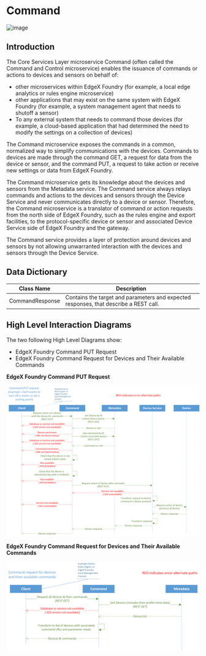 # Command

![image](EdgeX_Command.png)

## Introduction

The Core Services Layer microservice Command (often called the Command
and Control microservice) enables the issuance of commands or actions to
devices and sensors on behalf of:

-   other microservices within EdgeX Foundry (for example, a local edge
    analytics or rules engine microservice)
-   other applications that may exist on the same system with EdgeX
    Foundry (for example, a system management agent that needs to
    shutoff a sensor)
-   To any external system that needs to command those devices (for
    example, a cloud-based application that had determined the need to
    modify the settings on a collection of devices)

The Command microservice exposes the commands in a common, normalized
way to simplify communications with the devices. Commands to devices are
made through the command GET, a request for data from the device or
sensor, and the command PUT, a request to take action or receive new
settings or data from EdgeX Foundry.

The Command microservice gets its knowledge about the devices and
sensors from the Metadata service. The Command service always relays
commands and actions to the devices and sensors through the Device
Service and never communicates directly to a device or sensor.
Therefore, the Command microservice is a translator of command or action
requests from the north side of EdgeX Foundry, such as the rules engine
and export facilities, to the protocol-specific device or sensor and
associated Device Service side of EdgeX Foundry and the gateway.

The Command service provides a layer of protection around devices and
sensors by not allowing unwarranted interaction with the devices and
sensors through the Device Service.

## Data Dictionary

  
  |Class Name|    Description|
  |----------------- |---------------------------------------------------------|
  |CommandResponse  | Contains the target and parameters and expected responses, that describe a REST call.|

## High Level Interaction Diagrams

The two following High Level Diagrams show:

-   EdgeX Foundry Command PUT Request
-   EdgeX Foundry Command Request for Devices and Their Available
    Commands

**EdgeX Foundry Command PUT Request**

![image](EdgeX_CommandPutRequest.png)

**EdgeX Foundry Command Request for Devices and Their Available
Commands**

![image](EdgeX_CommandRequestForDevices.png)
